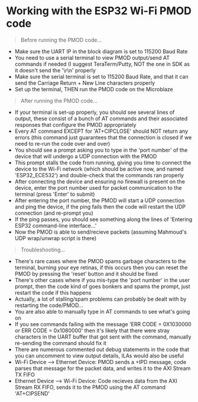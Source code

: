 # Working with the ESP32 Wi-Fi PMOD code
> Before running the PMOD code...
- Make sure the UART IP in the block diagram is set to 115200 Baud Rate
- You need to use a serial terminal to view PMOD output/send AT commands if needed (I suggest TeraTerm/Putty, NOT the one in SDK as it doesn't send the '\r\n' properly
- Make sure the serial terminal is set to 115200 Baud Rate, and that it can send the Carriage Return + New Line characters properly
- Set up the terminal, THEN run the PMOD code on the Microblaze


> After running the PMOD code...
- If your terminal is set-up properly, you should see several lines of output, these consist of a bunch of AT commands and their associated responses that configure the PMOD appropriately
- Every AT command EXCEPT for 'AT+CIPCLOSE' should NOT return any errors (this command just guarantees that the connection is closed if we need to re-run the code over and over)
- You should see a prompt asking you to type in the 'port number' of the device that will undergo a UDP connection with the PMOD
- This prompt stalls the code from running, giving you time to connect the device to the Wi-Fi network (which should be active now, and named 'ESP32_ECE532') and double-check that the commands ran properly
- After connecting the device and ensuring no firewall is present on the device, enter the port number used for packet communication to the terminal (press 'Enter' to submit)
- After entering the port number, the PMOD will start a UDP connection and ping the device, if the ping fails then the code will restart the UDP connection (and re-prompt you)
- If the ping passes, you should see something along the lines of 'Entering ESP32 command-line interface...'
- Now the PMOD is able to send/recieve packets (assuming Mahmoud's UDP wrap/unwrap script is there)

> Troubleshooting...
- There's rare cases where the PMOD spams garbage characters to the terminal, burning your eye retinas, if this occurs then you can reset the PMOD by pressing the 'reset' button and it should be fixed
- There's other cases where if you mis-type the 'port number' in the user prompt, then the code kind of goes bonkers and spams the prompt, just restart the code if this happens
- Actually, a lot of stalling/spam problems can probably be dealt with by restarting the code/PMOD...
- You are also able to manually type in AT commands to see what's going on
- If you see commands failing with the message 'ERR CODE = 0X1030000 or ERR CODE = 0x1080000' then it's likely that there were stray characters in the UART buffer that got sent with the command, manually re-sending the command should fix it
- There are numerous commented out debug statements in the code that you can uncomment to view output details, ILAs would also be useful
- Wi-Fi Device --> Ethernet Device: PMOD sends a +IPD message, code parses that message for the packet data, and writes it to the AXI Stream TX FIFO
- Ethernet Device --> Wi-Fi Device: Code recieves data from the AXI Stream RX FIFO, sends it to the PMOD using the AT command 'AT+CIPSEND'
